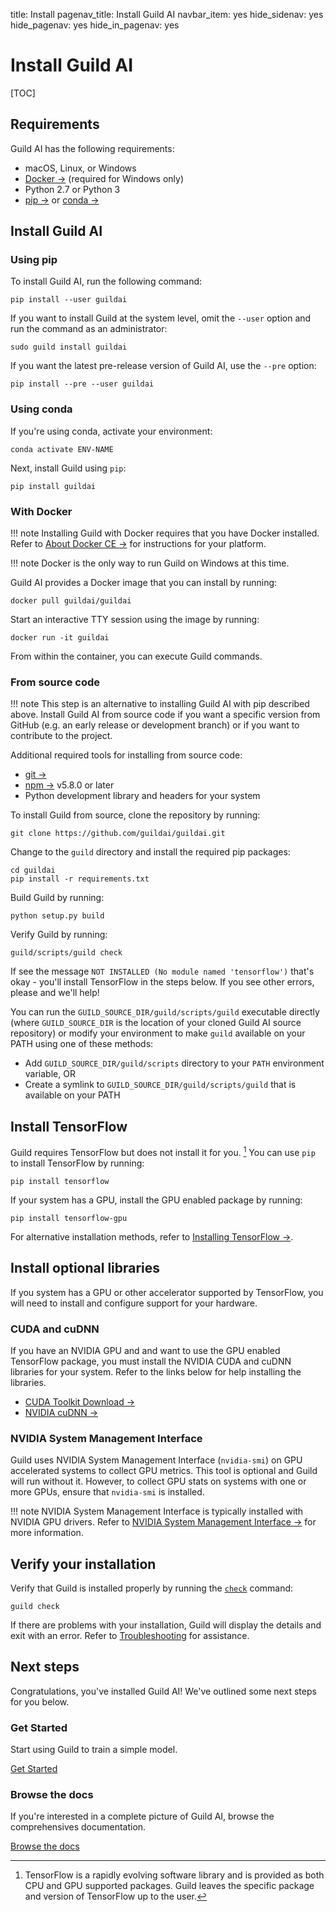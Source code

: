 title: Install
pagenav_title: Install Guild AI
navbar_item: yes
hide_sidenav: yes
hide_pagenav: yes
hide_in_pagenav: yes

# Install Guild AI

[TOC]

## Requirements

Guild AI has the following requirements:

- macOS, Linux, or Windows
- [Docker ->](https://docs.docker.com/docker-for-windows/install/) (required for Windows only)
- Python 2.7 or Python 3
- [pip ->](https://pip.pypa.io/en/stable/installing/)
  or [conda ->](https://docs.conda.io/projects/conda/en/latest/user-guide/install/)

## Install Guild AI

### Using pip

To install Guild AI, run the following command:

``` command
pip install --user guildai
```

If you want to install Guild at the system level, omit the `--user`
option and run the command as an administrator:

``` command
sudo guild install guildai
```

If you want the latest pre-release version of Guild AI, use the
``--pre`` option:

``` command
pip install --pre --user guildai
```

### Using conda

If you're using conda, activate your environment:

``` command
conda activate ENV-NAME
```

Next, install Guild using `pip`:

``` command
pip install guildai
```

### With Docker

!!! note
    Installing Guild with Docker requires that you have Docker
    installed. Refer to [About Docker CE
    ->](https://docs.docker.com/install/) for instructions for your
    platform.

!!! note
    Docker is the only way to run Guild on Windows at this time.

Guild AI provides a Docker image that you can install by running:

``` command
docker pull guildai/guildai
```

Start an interactive TTY session using the image by running:

``` command
docker run -it guildai
```

From within the container, you can execute Guild commands.

### From source code

!!! note
    This step is an alternative to installing Guild AI with pip
    described above. Install Guild AI from source code if you want a
    specific version from GitHub (e.g. an early release or development
    branch) or if you want to contribute to the project.

Additional required tools for installing from source code:

- [git ->](https://help.github.com/articles/set-up-git/)
- [npm ->](https://www.npmjs.com/get-npm) v5.8.0 or later
- Python development library and headers for your system

To install Guild from source, clone the repository by running:

``` command
git clone https://github.com/guildai/guildai.git
```

Change to the `guild` directory and install the required pip packages:

``` command
cd guildai
pip install -r requirements.txt
```

Build Guild by running:

``` command
python setup.py build
```

Verify Guild by running:

``` command
guild/scripts/guild check
```

If see the message ``NOT INSTALLED (No module named 'tensorflow')``
that's okay - you'll install TensorFlow in the steps below. If you see
other errors, please [](alias:open-an-issue) and we'll help!

You can run the `GUILD_SOURCE_DIR/guild/scripts/guild` executable
directly (where `GUILD_SOURCE_DIR` is the location of your cloned
Guild AI source repository) or modify your environment to make `guild`
available on your PATH using one of these methods:

- Add `GUILD_SOURCE_DIR/guild/scripts` directory to your `PATH` environment
  variable, OR
- Create a symlink to `GUILD_SOURCE_DIR/guild/scripts/guild` that is
  available on your PATH

## Install TensorFlow

Guild requires TensorFlow but does not install it for
you. [^tf-install] You can use `pip` to install TensorFlow by running:

[^tf-install]:
    TensorFlow is a rapidly evolving software library and is provided as
    both CPU and GPU supported packages. Guild leaves the specific package
    and version of TensorFlow up to the user.

``` command
pip install tensorflow
```

If your system has a GPU, install the GPU enabled package by running:

``` command
pip install tensorflow-gpu
```

For alternative installation methods, refer to [Installing TensorFlow
->](https://www.tensorflow.org/install/).

## Install optional libraries

If you system has a GPU or other accelerator supported by TensorFlow,
you will need to install and configure support for your hardware.

### CUDA and cuDNN

If you have an NVIDIA GPU and and want to use the GPU enabled
TensorFlow package, you must install the NVIDIA CUDA and cuDNN
libraries for your system. Refer to the links below for help
installing the libraries.

- [CUDA Toolkit Download ->](https://developer.nvidia.com/cuda-downloads)
- [NVIDIA cuDNN ->](https://developer.nvidia.com/cudnn)

### NVIDIA System Management Interface

Guild uses NVIDIA System Management Interface (`nvidia-smi`) on GPU
accelerated systems to collect GPU metrics. This tool is optional and
Guild will run without it. However, to collect GPU stats on systems
with one or more GPUs, ensure that `nvidia-smi` is installed.

!!! note
    NVIDIA System Management Interface is typically installed with NVIDIA
    GPU drivers. Refer to [NVIDIA System Management Interface
    ->](https://developer.nvidia.com/nvidia-system-management-interface)
    for more information.

## Verify your installation

Verify that Guild is installed properly by running the
[`check`](docs/commands/check) command:

``` command
guild check
```

If there are problems with your installation, Guild will display the
details and exit with an error. Refer to
[Troubleshooting](/troubleshooting) for assistance.

## Next steps

Congratulations, you've installed Guild AI! We've outlined some next
steps for you below.

<div class="row match-height">
<div class="col col-md-4">
<div class="promo left">
<h3>Get Started</h3>
<p class="expand">

Start using Guild to train a simple model.

</p>
<a class="btn btn-primary cta" href="/docs/start/"
  >Get Started <i class="fa next"></i></a>
</div>
</div>

<div class="col col-md-6">
<div class="promo left">
<h3>Browse the docs</h3>
<p class="expand">

If you're interested in a complete picture of Guild AI, browse the
comprehensives documentation.

</p>
<a class="btn btn-primary" href="/docs/">Browse the docs <i class="fa next"></i></a>
</div>
</div>
</div>
